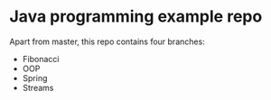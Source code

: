 # Java programming example repo

Apart from master, this repo contains four branches:
 * Fibonacci
 * OOP
 * Spring
 * Streams
